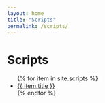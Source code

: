 ```yaml
---
layout: home
title: "Scripts"
permalink: /scripts/
---
```


# Scripts

<ul>
  {% for item in site.scripts %}
  <li><a href="{{ item.url }}">{{ item.title }}</a></li>
  {% endfor %}
</ul>
